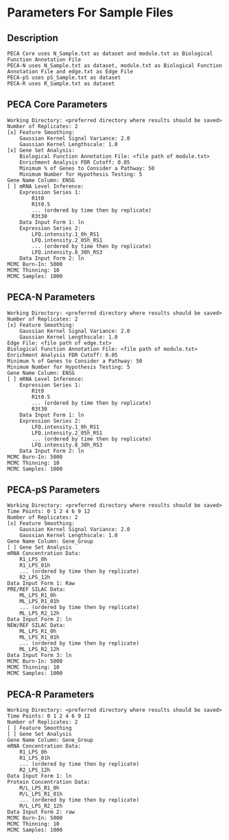 # Parameters For Sample Files

## Description
	PECA Core uses N_Sample.txt as dataset and module.txt as Biological Function Annotation File
	PECA-N uses N_Sample.txt as dataset, module.txt as Biological Function Annotation File and edge.txt as Edge File
	PECA-pS uses pS_Sample.txt as dataset
	PECA-R uses R_Sample.txt as dataset

## PECA Core Parameters
	Working Directory: <preferred directory where results should be saved>
	Number of Replicates: 2
	[x] Feature Smoothing:
		Gaussian Kernel Signal Variance: 2.0
		Gaussian Kernel Lengthscale: 1.0
	[x] Gene Set Analysis:
		Biological Function Annotation File: <file path of module.txt>
		Enrichment Analysis FDR Cutoff: 0.05
		Minimum % of Genes to Consider a Pathway: 50
		Minimum Number for Hypothesis Testing: 5
	Gene Name Column: ENSG
	[ ] mRNA Level Inference:
		Expression Series 1:
			R1t0
			R1t0.5
			... (ordered by time then by replicate)
			R3t30
		Data Input Form 1: ln
		Expression Series 2:
			LFQ.intensity.1_0h_RS1
			LFQ.intensity.2_05h_RS1
			... (ordered by time then by replicate)
			LFQ.intensity.8_30h_RS3
		Data Input Form 2: ln
	MCMC Burn-In: 5000
	MCMC Thinning: 10
	MCMC Samples: 1000

## PECA-N Parameters
	Working Directory: <preferred directory where results should be saved>
	Number of Replicates: 2
	[x] Feature Smoothing:
		Gaussian Kernel Signal Variance: 2.0
		Gaussian Kernel Lengthscale: 1.0
	Edge File: <file path of edge.txt>
	Biological Function Annotation File: <file path of module.txt>
	Enrichment Analysis FDR Cutoff: 0.05
	Minimum % of Genes to Consider a Pathway: 50
	Minimum Number for Hypothesis Testing: 5
	Gene Name Column: ENSG
	[ ] mRNA Level Inference:
		Expression Series 1:
			R1t0
			R1t0.5
			... (ordered by time then by replicate)
			R3t30
		Data Input Form 1: ln
		Expression Series 2:
			LFQ.intensity.1_0h_RS1
			LFQ.intensity.2_05h_RS1
			... (ordered by time then by replicate)
			LFQ.intensity.8_30h_RS3
		Data Input Form 2: ln
	MCMC Burn-In: 5000
	MCMC Thinning: 10
	MCMC Samples: 1000

## PECA-pS Parameters
	Working Directory: <preferred directory where results should be saved>
	Time Points: 0 1 2 4 6 9 12
	Number of Replicates: 2
	[x] Feature Smoothing:
		Gaussian Kernel Signal Variance: 2.0
		Gaussian Kernel Lengthscale: 1.0
	Gene Name Column: Gene_Group
	[ ] Gene Set Analysis
	mRNA Concentration Data:
		R1_LPS_0h
		R1_LPS_01h
		... (ordered by time then by replicate)
		R2_LPS_12h
	Data Input Form 1: Raw
	PRE/REF SILAC Data:
		ML_LPS_R1_0h
		ML_LPS_R1_01h
		... (ordered by time then by replicate)
		ML_LPS_R2_12h
	Data Input Form 2: ln
	NEW/REF SILAC Data:
		ML_LPS_R1_0h
		ML_LPS_R1_01h
		... (ordered by time then by replicate)
		ML_LPS_R2_12h
	Data Input Form 3: ln
	MCMC Burn-In: 5000
	MCMC Thinning: 10
	MCMC Samples: 1000

## PECA-R Parameters
	Working Directory: <preferred directory where results should be saved>
	Time Points: 0 1 2 4 6 9 12
	Number of Replicates: 2
	[ ] Feature Smoothing
	[ ] Gene Set Analysis
	Gene Name Column: Gene_Group
	mRNA Concentration Data:
		R1_LPS_0h
		R1_LPS_01h
		... (ordered by time then by replicate)
		R2_LPS_12h
	Data Input Form 1: ln
	Protein Concentration Data:
		M/L_LPS_R1_0h
		M/L_LPS_R1_01h
		... (ordered by time then by replicate)
		M/L_LPS_R2_12h
	Data Input Form 2: raw
	MCMC Burn-In: 5000
	MCMC Thinning: 10
	MCMC Samples: 1000


